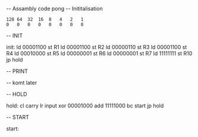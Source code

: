 -- Assambly code pong
-- Inititalisation


    128 64  32  16  8   4   2   1
    0   0   0   0   0   0   0   0


-- INIT

init:   ld  00001100
        st  R1
        ld  00001100
        st  R2
        ld  00000110
        st  R3
        ld  00001100
        st  R4
        ld  00010000
        st  R5
        ld  00000001
        st  R6
        ld  00000001
        st  R7
        ld  11111111
        st  R10
        jp  hold

-- PRINT

-- komt later

-- HOLD

hold:   cl  carry
        lr  input
        xor 00001000
        add 11111000
        bc  start
        jp  hold


-- START

start:  
        
            
        
        



